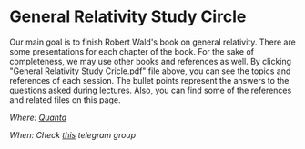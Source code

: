 # General Relativity Study Circle
Our main goal is to finish Robert Wald's book on general relativity. There are some presentations for each chapter of the book. For the sake of completeness, we may use other books and references as well. By clicking "General Relativity Study Cricle.pdf" file above, you can see the topics and references of each session. The bullet points represent the answers to the questions asked during lectures. Also, you can find some of the references and related files on this page.

*Where: [Quanta](https://vc.sharif.edu/ch/quanta)*

*When: Check [this](https://t.me/quantasc) telegram group*
